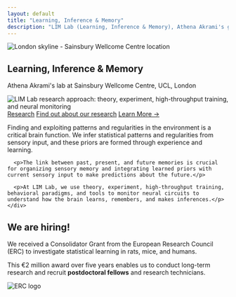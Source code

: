 ```yaml
---
layout: default
title: "Learning, Inference & Memory"
description: "LIM Lab (Learning, Inference & Memory), Athena Akrami's group at Sainsbury Wellcome Centre, UCL, London"
---
```


<section class="hero">
  <img src="{{ '/assets/img/header_london.png' | relative_url }}" alt="London skyline - Sainsbury Wellcome Centre location">
  <div class="hero-content">
    <h1>Learning, Inference &amp; Memory</h1>
    <p class="hero-subtitle">Athena Akrami's lab at Sainsbury Wellcome Centre, UCL, London</p>
  </div>
</section>

<div class="main-content">
  <div class="content-left">
    <div class="approach-image">
      <img src="{{ '/assets/img/approach.webp' | relative_url }}" alt="LIM Lab research approach: theory, experiment, high-throughput training, and neural monitoring">
    </div>
    <div class="left-links">
      <a href="{{ '/research/' | relative_url }}">Research</a>
      <a href="{{ '/research/' | relative_url }}">Find out about our research</a>
      <a href="{{ '/research/' | relative_url }}">Learn More →</a>
    </div>
  </div>
  <div class="content-right">
    <div class="research-description">
      <p>Finding and exploiting patterns and regularities in the environment is a critical brain function. We infer statistical patterns and regularities from sensory input, and these priors are formed through experience and learning.</p>
      
      <p>The link between past, present, and future memories is crucial for organizing sensory memory and integrating learned priors with current sensory input to make predictions about the future.</p>
      
      <p>At LIM Lab, we use theory, experiment, high-throughput training, behavioral paradigms, and tools to monitor neural circuits to understand how the brain learns, remembers, and makes inferences.</p>
    </div>
  </div>
</div>

<section class="hiring-section">
  <div class="hiring-content">
    <div class="hiring-text">
      <h2>We are hiring!</h2>
      <p>We received a Consolidator Grant from the European Research Council (ERC) to investigate statistical learning in rats, mice, and humans.</p>
      <p>This €2 million award over five years enables us to conduct long-term research and recruit <strong>postdoctoral fellows</strong> and research technicians.</p>
    </div>
    <div class="erc-logo">
      <img src="{{ '/assets/img/European_Research_Council_logo-01.webp' | relative_url }}" alt="ERC logo">
    </div>
  </div>
</section>
